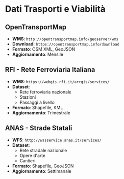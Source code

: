 # Dati Trasporti e Viabilità

## OpenTransportMap
- **WMS**: `http://opentransportmap.info/geoserver/wms`
- **Download**: `https://opentransportmap.info/download`
- **Formato**: OSM XML, GeoJSON
- **Aggiornamento**: Mensile

## RFI - Rete Ferroviaria Italiana
- **WMS**: `https://webgis.rfi.it/arcgis/services/`
- **Dataset**: 
  - Rete ferroviaria nazionale
  - Stazioni
  - Passaggi a livello
- **Formato**: Shapefile, KML
- **Aggiornamento**: Trimestrale

## ANAS - Strade Statali
- **WFS**: `http://wasservice.anas.it/services/`
- **Dataset**:
  - Rete stradale nazionale
  - Opere d'arte
  - Cantieri
- **Formato**: Shapefile, GeoJSON
- **Aggiornamento**: Settimanale
